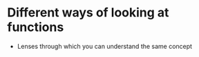 # Different ways of looking at functions

- Lenses through which you can understand the same concept
